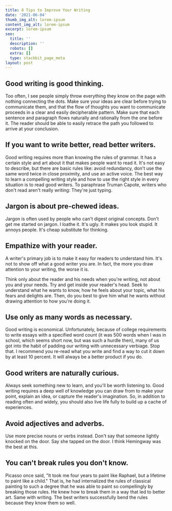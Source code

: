 ```yaml
---
title: 8 Tips to Improve Your Writing
date: '2021-06-04'
thumb_img_alt: lorem-ipsum
content_img_alt: lorem-ipsum
excerpt: lorem-ipsum
seo:
  title: ''
  description: ''
  robots: []
  extra: []
  type: stackbit_page_meta
layout: post
---
```

##

## Good writing is good thinking.

Too often, I see people simply throw everything they know on the page with nothing connecting the dots. Make sure your ideas are clear before trying to communicate them, and that the flow of thoughts you want to communicate proceeds in a clear and easily decipherable pattern. Make sure that each sentence and paragraph flows naturally and rationally from the one before it. The reader should be able to easily retrace the path you followed to arrive at your conclusion.

## If you want to write better, read better writers.

Good writing requires more than knowing the rules of grammar. It has a certain style and art about it that makes people want to read it. It's not easy to describe, but there are basic rules like: avoid redundancy, don't use the same word twice in close proximity, and use an active voice. The best way to learn a compelling writing style and how to use the right style in every situation is to read good writers. To paraphrase Truman Capote, writers who don't read aren't really writing: They're just typing.

## Jargon is about pre-chewed ideas.

Jargon is often used by people who can't digest original concepts. Don't get me started on jargon. I loathe it. It's ugly. It makes you look stupid. It annoys people. It's cheap substitute for thinking.

## Empathize with your reader.

A writer's primary job is to make it easy for readers to understand him. It's not to show off what a good writer you are. In fact, the more you draw attention to your writing, the worse it is.

Think only about the reader and his needs when you're writing, not about you and your needs. Try and get inside your reader's head. Seek to understand what he wants to know, how he feels about your topic, what his fears and delights are. Then, do you best to give him what he wants without drawing attention to how you're doing it.

## Use only as many words as necessary.

Good writing is economical. Unfortunately, because of college requirements to write essays with a specified word count (it was 500 words when I was in school, which seems short now, but was such a hurdle then), many of us got into the habit of padding our writing with unnecessary verbiage. Stop that. I recommend you re-read what you write and find a way to cut it down by at least 10 percent. It will always be a better product if you do.

## Good writers are naturally curious.

Always seek something new to learn, and you'll be worth listening to. Good writing requires a deep well of knowledge you can draw from to make your point, explain an idea, or capture the reader's imagination. So, in addition to reading often and widely, you should also live life fully to build up a cache of experiences.

## Avoid adjectives and adverbs.

Use more precise nouns or verbs instead. Don't say that someone lightly knocked on the door. Say she tapped on the door. I think Hemingway was the best at this.

## You can't break rules you don't know.

Picasso once said, "It took me four years to paint like Raphael, but a lifetime to paint like a child." That is, he had internalized the rules of classical painting to such a degree that he was able to paint so compellingly by breaking those rules. He knew how to break them in a way that led to better art. Same with writing. The best writers successfully bend the rules because they know them so well.

